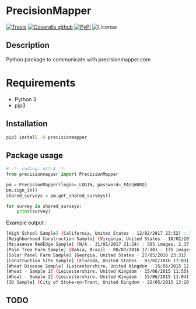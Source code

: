 # PrecisionMapper

[![Travis](https://img.shields.io/travis/tducret/precisionmapper-python.svg)](https://travis-ci.org/tducret/precisionmapper-python)
[![Coveralls github](https://img.shields.io/coveralls/github/tducret/precisionmapper-python.svg)](https://coveralls.io/github/tducret/precisionmapper-python)
[![PyPI](https://img.shields.io/pypi/v/precisionmapper.svg)](https://pypi.org/project/precisionmapper/)
![License](https://img.shields.io/github/license/tducret/precisionmapper-python.svg)

## Description

Python package to communicate with precisionmapper.com

# Requirements

- Python 3
- pip3

## Installation

```bash
pip3 install -U precisionmapper
```

## Package usage

```python
# -*- coding: utf-8 -*-
from precisionmapper import PrecisionMapper

pm = PrecisionMapper(login=_LOGIN, password=_PASSWORD)
pm.sign_in()
shared_surveys = pm.get_shared_surveys()

for survey in shared_surveys:
    print(survey)
```

Example output :

```bash
[High School Sample] (California, United States - 12/02/2017 23:52) : 103 images, 3.69 GB, sensor : RGB
[Neighborhood Construction Sample] (Virginia, United States - 10/02/2017 16:36) : 34 images, 1.56 GB, sensor : RGB
[Micasense RedEdge Sample] (N/A - 31/01/2017 21:24) : 505 images, 2.37 GB, sensor : Blue, Green, Red, NIR, Red edge
[Palm Tree Farm Sample] (Bahia, Brazil - 08/07/2016 17:30) : 175 images, 12.4 GB, sensor : RGB
[Solar Panel Farm Sample] (Georgia, United States - 27/05/2016 23:31) : 168 images, 3.12 GB, sensor : RGB
[Construction Site Sample] (Florida, United States - 03/02/2016 17:03) : 287 images, 6.52 GB, sensor : BGNIR
[Wheat Disease Sample] (Leicestershire, United Kingdom - 15/06/2015 12:45) : 121 images, 4.81 GB, sensor : RGB
[Wheat - Sample 1] (Leicestershire, United Kingdom - 15/06/2015 11:55) : 225 images, 10.5 GB, sensor : RGB
[Wheat - Sample 2] (Leicestershire, United Kingdom - 15/06/2015 11:04) : 242 images, 7.65 GB, sensor : BGNIR
[3D Sample] (City of Stoke-on-Trent, United Kingdom - 22/05/2015 13:20) : 477 images, 10.6 GB, sensor : RGB
```

## TODO
